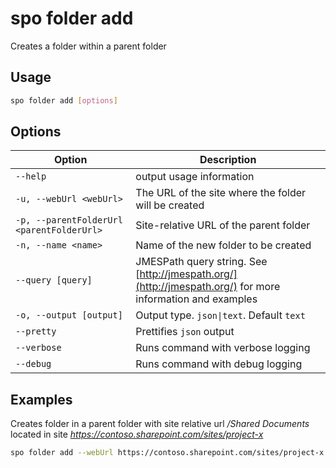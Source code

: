 # spo folder add

Creates a folder within a parent folder

## Usage

```sh
spo folder add [options]
```

## Options

Option|Description
------|-----------
`--help`|output usage information
`-u, --webUrl <webUrl>`|The URL of the site where the folder will be created
`-p, --parentFolderUrl <parentFolderUrl>`|Site-relative URL of the parent folder
`-n, --name <name>`|Name of the new folder to be created
`--query [query]`|JMESPath query string. See [http://jmespath.org/](http://jmespath.org/) for more information and examples
`-o, --output [output]`|Output type. `json\|text`. Default `text`
`--pretty`|Prettifies `json` output
`--verbose`|Runs command with verbose logging
`--debug`|Runs command with debug logging

## Examples

Creates folder in a parent folder with site relative url _/Shared Documents_ located in site _https://contoso.sharepoint.com/sites/project-x_

```sh
spo folder add --webUrl https://contoso.sharepoint.com/sites/project-x --parentFolderUrl '/Shared Documents' --name 'My Folder Name'
```